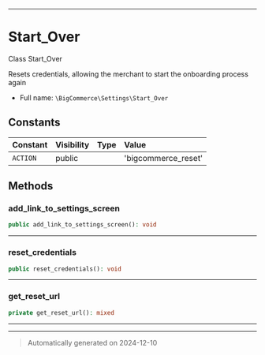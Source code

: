 ***

# Start_Over

Class Start_Over

Resets credentials, allowing the merchant to start the onboarding
process again

* Full name: `\BigCommerce\Settings\Start_Over`


## Constants

| Constant | Visibility | Type | Value |
|:---------|:-----------|:-----|:------|
|`ACTION`|public| |&#039;bigcommerce_reset&#039;|


## Methods


### add_link_to_settings_screen



```php
public add_link_to_settings_screen(): void
```












***

### reset_credentials



```php
public reset_credentials(): void
```












***

### get_reset_url



```php
private get_reset_url(): mixed
```












***


***
> Automatically generated on 2024-12-10
